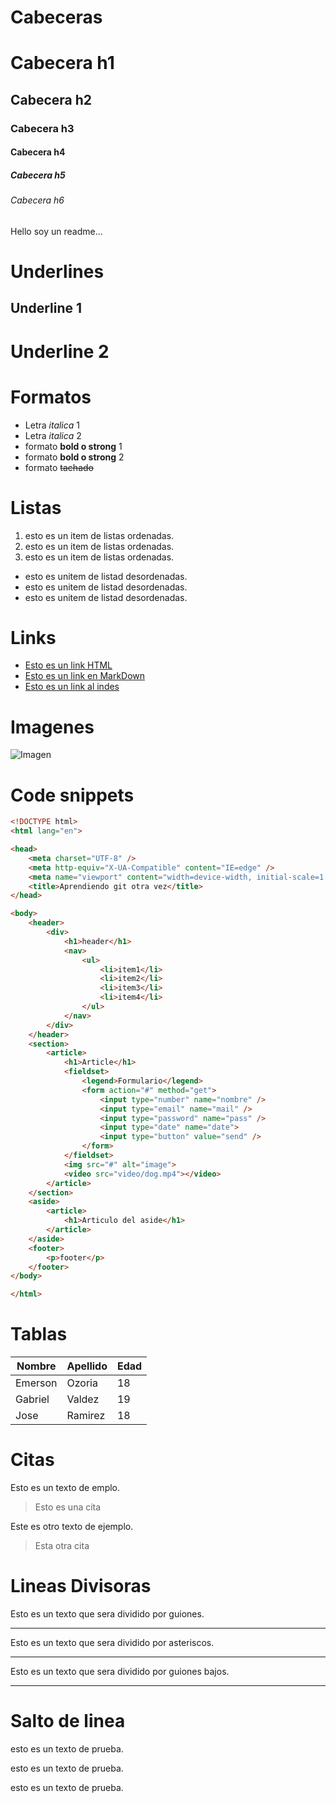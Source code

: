 # Cabeceras
# Cabecera h1
## Cabecera h2
### Cabecera h3
#### Cabecera h4
##### Cabecera h5
###### Cabecera h6

Hello soy un readme...
# Underlines
Underline 1
-----------
Underline 2
===========

# Formatos
- Letra *italica* 1
- Letra _italica_ 2
- formato **bold o strong** 1
- formato __bold o strong__ 2
- formato ~~tachado~~

# Listas

1. esto es un item de listas ordenadas.
2. esto es un item de listas ordenadas.
3. esto es un item de listas ordenadas.

- esto es unitem de listad desordenadas.
- esto es unitem de listad desordenadas.
- esto es unitem de listad desordenadas.

# Links

- <a href="http://www.ggoogle.com">Esto es un link HTML</a>
- [Esto es un link en MarkDown](http://www.google.com)
- [Esto es un link al indes](index.html)

# Imagenes

![Imagen](https://poptaim.com/wp-content/uploads/2020/07/Hora1-900x600.jpg)

# Code snippets

````HTML
<!DOCTYPE html>
<html lang="en">

<head>
    <meta charset="UTF-8" />
    <meta http-equiv="X-UA-Compatible" content="IE=edge" />
    <meta name="viewport" content="width=device-width, initial-scale=1.0" />
    <title>Aprendiendo git otra vez</title>
</head>

<body>
    <header>
        <div>
            <h1>header</h1>
            <nav>
                <ul>
                    <li>item1</li>
                    <li>item2</li>
                    <li>item3</li>
                    <li>item4</li>
                </ul>
            </nav>
        </div>
    </header>
    <section>
        <article>
            <h1>Article</h1>
            <fieldset>
                <legend>Formulario</legend>
                <form action="#" method="get">
                    <input type="number" name="nombre" />
                    <input type="email" name="mail" />
                    <input type="password" name="pass" />
                    <input type="date" name="date">
                    <input type="button" value="send" />
                </form>
            </fieldset>
            <img src="#" alt="image">
            <video src="video/dog.mp4"></video>
        </article>
    </section>
    <aside>
        <article>
            <h1>Articulo del aside</h1>
        </article>
    </aside>
    <footer>
        <p>footer</p>
    </footer>
</body>

</html>

````

# Tablas

| Nombre | Apellido | Edad |
|--------|----------|------|
| Emerson | Ozoria | 18 |
| Gabriel | Valdez | 19 |
| Jose | Ramirez | 18 |

# Citas

Esto es un texto de emplo.
>Esto es una cita

Este es otro texto de ejemplo.
>Esta otra cita 

# Lineas Divisoras

Esto es un texto que sera dividido por guiones.

---
Esto es un texto que sera dividido por asteriscos.

***
Esto es un texto que sera dividido por guiones bajos.

___

# Salto de linea

esto es un texto de prueba.

esto es un texto de prueba.

esto es un texto de prueba.